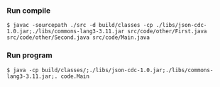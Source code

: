 ### Run compile ###
`$ javac -sourcepath ./src -d build/classes -cp ./libs/json-cdc-1.0.jar;./libs/commons-lang3-3.11.jar src/code/other/First.java src/code/other/Second.java src/code/Main.java`
### Run program ###
`$ java -cp build/classes/;./libs/json-cdc-1.0.jar;./libs/commons-lang3-3.11.jar;. code.Main`




